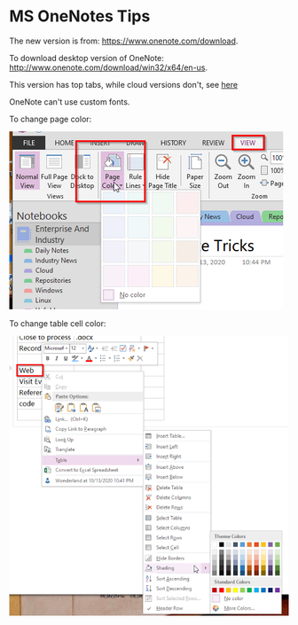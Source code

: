 # MS OneNotes Tips

The new version is from: https://www.onenote.com/download.

To download desktop version of OneNote: http://www.onenote.com/download/win32/x64/en-us. 

This version has top tabs, while cloud versions don't, see
[here](https://support.microsoft.com/en-us/office/what-s-the-difference-between-the-onenote-versions-a624e692-b78b-4c09-b07f-46181958118f)

OneNote can't use custom fonts.

To change page color: 

![page color](page_color.png)

To change table cell color:

![table cell color](table_cell_color.png)

